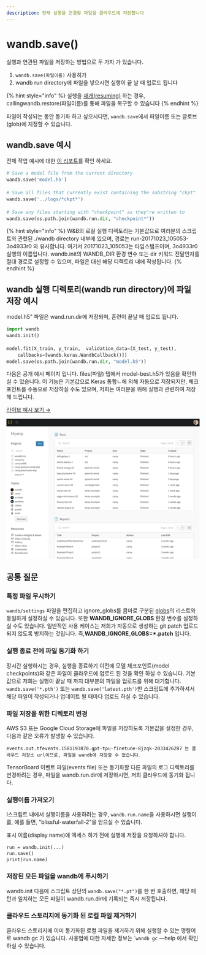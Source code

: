 ```yaml
---
description: 현재 실행을 연결할 파일을 클라우드에 저장합니다
---
```


# wandb.save\(\)

 실행과 연관된 파일을 저장하는 방법으로 두 가지 가 있습니다.

1.  `wandb.save(파일이름)` 사용히가
2. wandb run directory에 파일을 넣으시면 실행이 끝 날 때 업로드 됩니다

{% hint style="info" %}
실행을 [재개\(resuming\)](https://docs.wandb.com/library/advanced/resuming) 하는 경우, callingwandb.restore\(파일이름\)를 통해 파일을 복구할 수 있습니다
{% endhint %}

파일이 작성되는 동안 동기화 하고 싶으시다면, `wandb.save`에서 파일이름 또는 글로브\(glob\)에 지정할 수 있습니다.

##  **wandb.save 예시**

전체 작업 예시에 대한 [이 리포트](https://app.wandb.ai/lavanyashukla/save_and_restore/reports/Saving-and-Restoring-Models-with-W%26B--Vmlldzo3MDQ3Mw)를 확인 하세요.

```python
# Save a model file from the current directory
wandb.save('model.h5')

# Save all files that currently exist containing the substring "ckpt"
wandb.save('../logs/*ckpt*')

# Save any files starting with "checkpoint" as they're written to
wandb.save(os.path.join(wandb.run.dir, "checkpoint*"))
```

{% hint style="info" %}
W&B의 로컬 실행 디렉토리는 기본값으로 여러분의 스크립트와 관련된 ./wandb directory 내부에 있으며, 경로는 run-20171023\_105053-3o4933r0 와 유사합니다. 여기서 20171023\_105053는 타임스탬프이며, 3o4933r0 실행의 이름입니다. wandb.init의 WANDB\_DIR 환경 변수 또는 dir 키워드 전달인자를 절대 경로로 설정할 수 있으며, 파일은 대신 해당 디렉토리 내에 작성됩니다.
{% endhint %}

## **wandb 실행 디렉토리\(wandb run directory\)에 파일 저장 예시**

model.h5" 파일은 wand.run.dir에 저장되며, 훈련이 끝날 때 업로드 됩니다.

```python
import wandb
wandb.init()

model.fit(X_train, y_train,  validation_data=(X_test, y_test),
    callbacks=[wandb.keras.WandbCallback()])
model.save(os.path.join(wandb.run.dir, "model.h5"))
```

다음은 공개 예시 페이지 입니다. files\(파일\) 탭에서 model-best.h5가 있음을 확인하실 수 있습니다. 이 기능은 기본값으로 Keras 통합ㄴ에 의해 자동으로 저장되지만, 체크포인트를 수동으로 저장하실 수도 있으며, 저희는 여러분을 위해 실행과 관련하여 저장해 드립니다.

 [라이브 예시 보기 →](https://app.wandb.ai/wandb/neurips-demo/runs/206aacqo/files)​

![](../.gitbook/assets/image%20%2839%29%20%286%29%20%281%29%20%285%29.png)

## **공통 질문**

###  **특정 파일 무시하기**

 `wandb/settings` 파일을 편집하고 ignore\_globs를 콤마로 구분된 [globs](https://en.wikipedia.org/wiki/Glob_%28programming%29)의 리스트와 동일하게 설정하실 수 있습니다. 또한 **WANDB\_IGNORE\_GLOBS** 환경 변수를 설정하실 수도 있습니다. 일반적인 사용 케이스는 저희가 자동으로 생성하는 git patch 업로드 되지 않도록 방지하는 것입니다. 즉,**WANDB\_IGNORE\_GLOBS=\*.patch** 입니다.  


###  **실행 종료 전에 파일 동기화 하기**

 장시간 실행하시는 경우, 실행을 종료하기 이전에 모델 체크포인트\(model checkpoints\)와 같은 파일이 클라우드에 업로드 된 것을 확인 하실 수 있습니다. 기본값으로 저희는 실행이 끝날 때 까지 대부분의 파일을 업로드를 위해 대기합니다. `wandb.save('*.pth')` 또는 `wandb.save('latest.pth')`만 스크립트에 추가하셔서 해당 파일이 작성되거나 업데이트 될 때마다 업로드 하실 수 있습니다.

###  **파일 저장을 위한 디렉토리 변경**

AWS S3 또는 Google Cloud Storage에 파일을 저장하도록 기본값을 설정한 경우, 다음과 같은 오류가 발생할 수 있습니다.

`events.out.tfevents.1581193870.gpt-tpu-finetune-8jzqk-2033426287 는 클라우드 저장소 url이므로, 파일을 wandb에 저장할 수 없습니다`.

TensorBoard 이벤트 파일\(events file\) 또는 동기화할 다른 파일의 로그 디렉토리를 변경하려는 경우, 파일을 wandb.run.dir에 저장하시면, 저희 클라우드에 동기화 됩니다.

###  **실행이름 가져오기**

I스크립트 내에서 실행이름을 사용하려는 경우, `wandb.run.name`을 사용하시면 실행이름, 예를 들면, "blissful-waterfall-2"을 얻으실 수 있습니다.

표시 이름\(display name\)에 액세스 하기 전에 실행에 저장을 요청하셔야 합니다.

```text
run = wandb.init(...)
run.save()
print(run.name)
```

###  **저장된 모든 파일을 wandb에 푸시하기**

wandb.init 다음에 스크립트 상단의 `wandb.save("*.pt")`를 한 번 호출하면, 해당 패턴과 일치하는 모든 파일이 wandb.run.dir에 기록되는 즉시 저장됩니다.

### **클라우드 스토리지에 동기화 된 로컬 파일 제거하기**

 클라우드 스토리지에 이미 동기화된 로컬 파일을 제거하기 위해 실행할 수 있는 명령어로 wandb gc 가 있습니다. 사용법에 대한 자세한 정보는 \``wandb gc` —help 에서 확인하실 수 있습니다.

